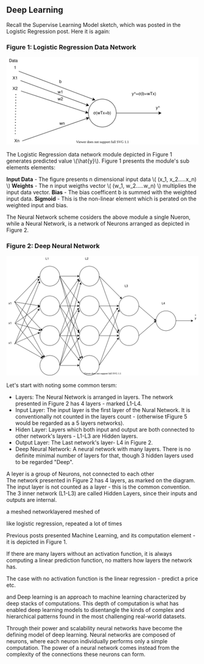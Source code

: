 ## Deep Learning

Recall the Supervise Learning Model sketch, which was posted in the Logistic Regression post. Here it is again:

### Figure 1: Logistic Regression Data Network


![Supervise Learning Outlines](../assets/images/supervised/ML-data-sigmoid-network.svg)


The Logistic Regression data network module depicted in Figure 1 generates predicted value \\(\hat{y}\\). Figure 1 presents the module's sub elements elements:

****Input Data**** - The figure presents n dimensional input data \\( (x_1, x_2.....x_n) \\)
****Weights**** - The n input weigths vector  \\( (w_1, w_2.....w_n) \\) multiplies the input data vector.
****Bias**** - The bias coefficent b is summed with the weighted input data.
****Sigmoid**** - This is the non-linear element which is perated on the weighted input and bias.



The Neural Network scheme cosiders the above module a single Nueron, while a Neural Network, is a network of Neurons arranged as depicted in Figure 2.

### Figure 2: Deep Neural Network


![Supervise Learning Outlines](../assets/images/neural-networks/deep-neural-network.svg)


Let's start with noting some common tersm:

- Layers: The Neural Network is arranged in layers. The network presented in Figure 2 has 4 layers - marked L1-L4.
- Input Layer: The input layer is the first layer of the Nural Network. It is conventionally not counted in the layers count - (otherwise tFigure 5 would be regarded as a 5 layers networks).
- Hiden Layer: Layers which both input and output are both connected to other network's  layers - L1-L3 are Hidden layers.
- Output Layer: The Last network's layer-  L4 in Figure 2.
- Deep Neural Network: A neural network with many layers. There is no definite minimal number of layers for that, though 3 hidden layers used to be regarded "Deep".







A leyer is a group of Neurons, not connected to each other  
The network presented in Figure 2 has 4 layers, as marked on the diagram. The input layer is not counted as a layer - this is the common convention. The 3 inner network (L1-L3) are called Hidden Layers, since their inputs and outputs are internal.












a meshed networklayered meshed  of 


like logistic regression, repeated a lot of times

Previous posts presented Machine Learning, and its computation element - it is depicted in Figure 1.


If there are many layers without an activation function, it is always computing a linear prediction function, no matters how layers the network has.


The case with no activation function is the linear regression - predict a price etc.



and Deep learning is an approach to machine learning characterized by deep stacks of computations. This depth of computation is what has enabled deep learning models to disentangle the kinds of complex and hierarchical patterns found in the most challenging real-world datasets.

Through their power and scalability neural networks have become the defining model of deep learning. Neural networks are composed of neurons, where each neuron individually performs only a simple computation. The power of a neural network comes instead from the complexity of the connections these neurons can form.
